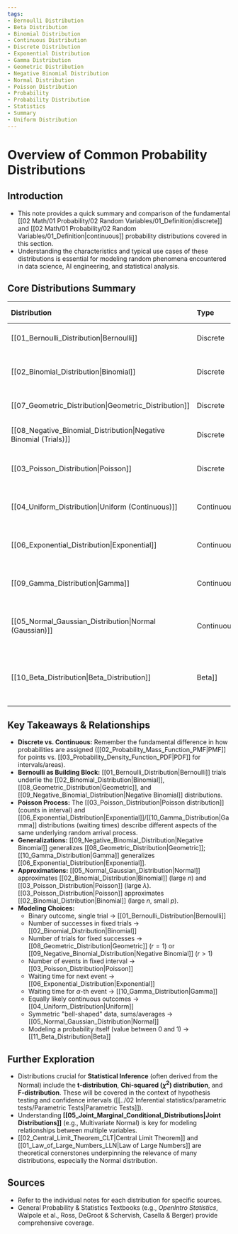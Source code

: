 ```yaml
---
tags:
- Bernoulli Distribution
- Beta Distribution
- Binomial Distribution
- Continuous Distribution
- Discrete Distribution
- Exponential Distribution
- Gamma Distribution
- Geometric Distribution
- Negative Binomial Distribution
- Normal Distribution
- Poisson Distribution
- Probability
- Probability Distribution
- Statistics
- Summary
- Uniform Distribution
---
```


# Overview of Common Probability Distributions

## Introduction
*   This note provides a quick summary and comparison of the fundamental [[02 Math/01 Probability/02 Random Variables/01_Definition|discrete]] and [[02 Math/01 Probability/02 Random Variables/01_Definition|continuous]] probability distributions covered in this section.
*   Understanding the characteristics and typical use cases of these distributions is essential for modeling random phenomena encountered in data science, AI engineering, and statistical analysis.

## Core Distributions Summary

| Distribution                                                      | Type       | Parameters                       | Key Use Case / Interpretation                               | Mean ($E[X]$)                                     | Variance ($Var(X)$)           | Notes                                                  |                        |
| :---------------------------------------------------------------- | :--------- | :------------------------------- | :---------------------------------------------------------- | :------------------------------------------------ | :---------------------------- | :----------------------------------------------------- | ---------------------- |
| [[01_Bernoulli_Distribution\|Bernoulli]]                          | Discrete   | $p$ (success prob)               | Single trial, two outcomes (0/1, success/failure)           | $p$                                               | $p(1-p)$                      | Building block                                         |                        |
| [[02_Binomial_Distribution\|Binomial]]                            | Discrete   | $n$ (trials), $p$                | Number of successes in $n$ independent Bernoulli trials     | $np$                                              | $np(1-p)$                     | Fixed trials                                           |                        |
| [[07_Geometric_Distribution\|Geometric_Distribution]]             | Discrete   | $p$                              | Number of trials until *first* success                      | $1/p$                                             | $\frac{1-p}{p^2}$             | Memoryless                                             |                        |
| [[08_Negative_Binomial_Distribution\|Negative Binomial (Trials)]] | Discrete   | $r$ (successes), $p$             | Number of trials until *$r$-th* success                     | $r/p$                                             | $\frac{r(1-p)}{p^2}$          | Generalizes Geometric ($r=1$)                          |                        |
| [[03_Poisson_Distribution\|Poisson]]                              | Discrete   | $\lambda$ (rate/average)         | Number of events in fixed interval (time/space)             | $\lambda$                                         | $\lambda$                     | Mean = Variance                                        |                        |
| [[04_Uniform_Distribution\|Uniform (Continuous)]]                 | Continuous | $a$ (min), $b$ (max)             | Outcomes equally likely within range $[a, b]$               | $\frac{a+b}{2}$                                   | $\frac{(b-a)^2}{12}$          | Used in simulation                                     |                        |
| [[06_Exponential_Distribution\|Exponential]]                      | Continuous | $\lambda$ (rate)                 | Waiting time until *next* event in Poisson process          | $1/\lambda$                                       | $1/\lambda^2$                 | Memoryless, Mean=SD                                    |                        |
| [[09_Gamma_Distribution\|Gamma]]                                  | Continuous | $\alpha$ (shape), $\beta$ (rate) | Waiting time until *$\alpha$-th* event in Poisson process   | $\alpha/\beta$                                    | $\alpha/\beta^2$              | Generalizes Exponential ($\alpha=1$)                   |                        |
| [[05_Normal_Gaussian_Distribution\|Normal (Gaussian)]]            | Continuous | $\mu$ (mean), $\sigma^2$ (var)   | "Bell curve", sums of vars (CLT), errors, natural phenomena | $\mu$                                             | $\sigma^2$                    | Central Limit Theorem                                  |                        |
| [[10_Beta_Distribution\|Beta_Distribution]]                       | Beta]]     | Continuous                       | $\alpha$ (shape), $\beta$ (shape)                           | Represents a probability (values between 0 and 1) | $\frac{\alpha}{\alpha+\beta}$ | $\frac{\alpha\beta}{(\alpha+\beta)^2(\alpha+\beta+1)}$ | Bayesian prior for $p$ |

## Key Takeaways & Relationships

*   **Discrete vs. Continuous:** Remember the fundamental difference in how probabilities are assigned ([[02_Probability_Mass_Function_PMF|PMF]] for points vs. [[03_Probability_Density_Function_PDF|PDF]] for intervals/areas).
*   **Bernoulli as Building Block:** [[01_Bernoulli_Distribution|Bernoulli]] trials underlie the [[02_Binomial_Distribution|Binomial]], [[08_Geometric_Distribution|Geometric]], and [[09_Negative_Binomial_Distribution|Negative Binomial]] distributions.
*   **Poisson Process:** The [[03_Poisson_Distribution|Poisson distribution]] (counts in interval) and [[06_Exponential_Distribution|Exponential]]/[[10_Gamma_Distribution|Gamma]] distributions (waiting times) describe different aspects of the same underlying random arrival process.
*   **Generalizations:** [[09_Negative_Binomial_Distribution|Negative Binomial]] generalizes [[08_Geometric_Distribution|Geometric]]; [[10_Gamma_Distribution|Gamma]] generalizes [[06_Exponential_Distribution|Exponential]].
*   **Approximations:** [[05_Normal_Gaussian_Distribution|Normal]] approximates [[02_Binomial_Distribution|Binomial]] (large $n$) and [[03_Poisson_Distribution|Poisson]] (large $\lambda$). [[03_Poisson_Distribution|Poisson]] approximates [[02_Binomial_Distribution|Binomial]] (large $n$, small $p$).
*   **Modeling Choices:**
    *   Binary outcome, single trial -> [[01_Bernoulli_Distribution|Bernoulli]]
    *   Number of successes in fixed trials -> [[02_Binomial_Distribution|Binomial]]
    *   Number of trials for fixed successes -> [[08_Geometric_Distribution|Geometric]] ($r=1$) or [[09_Negative_Binomial_Distribution|Negative Binomial]] ($r>1$)
    *   Number of events in fixed interval -> [[03_Poisson_Distribution|Poisson]]
    *   Waiting time for next event -> [[06_Exponential_Distribution|Exponential]]
    *   Waiting time for $\alpha$-th event -> [[10_Gamma_Distribution|Gamma]]
    *   Equally likely continuous outcomes -> [[04_Uniform_Distribution|Uniform]]
    *   Symmetric "bell-shaped" data, sums/averages -> [[05_Normal_Gaussian_Distribution|Normal]]
    *   Modeling a probability itself (value between 0 and 1) -> [[11_Beta_Distribution|Beta]]

## Further Exploration
*   Distributions crucial for **Statistical Inference** (often derived from the Normal) include the **t-distribution**, **Chi-squared ($\chi^2$) distribution**, and **F-distribution**. These will be covered in the context of hypothesis testing and confidence intervals ([[../02 Inferential statistics/parametric tests/Parametric Tests|Parametric Tests]]).
*   Understanding **[[05_Joint_Marginal_Conditional_Distributions|Joint Distributions]]** (e.g., Multivariate Normal) is key for modeling relationships between multiple variables.
*   [[02_Central_Limit_Theorem_CLT|Central Limit Theorem]] and [[01_Law_of_Large_Numbers_LLN|Law of Large Numbers]] are theoretical cornerstones underpinning the relevance of many distributions, especially the Normal distribution.

## Sources
*   Refer to the individual notes for each distribution for specific sources.
*   General Probability & Statistics Textbooks (e.g., *OpenIntro Statistics*, Walpole et al., Ross, DeGroot & Schervish, Casella & Berger) provide comprehensive coverage.